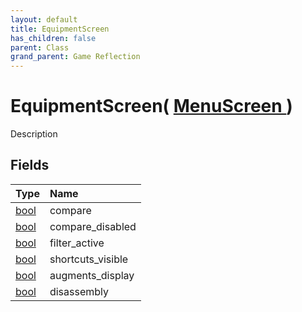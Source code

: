 ```yaml
---
layout: default
title: EquipmentScreen
has_children: false
parent: Class
grand_parent: Game Reflection
---
```

# EquipmentScreen( [ MenuScreen ](/riftbreaker-wiki/docs/game-reflection/classes/menu_screen/) )
Description 

## Fields

| Type | Name |
|:----------|:--------------|
| [bool](/riftbreaker-wiki/docs/game-reflection/components/bool/) | compare |
| [bool](/riftbreaker-wiki/docs/game-reflection/components/bool/) | compare_disabled |
| [bool](/riftbreaker-wiki/docs/game-reflection/components/bool/) | filter_active |
| [bool](/riftbreaker-wiki/docs/game-reflection/components/bool/) | shortcuts_visible |
| [bool](/riftbreaker-wiki/docs/game-reflection/components/bool/) | augments_display |
| [bool](/riftbreaker-wiki/docs/game-reflection/components/bool/) | disassembly |

